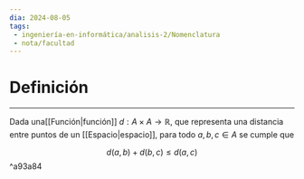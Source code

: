 ```yaml
---
dia: 2024-08-05
tags: 
 - ingeniería-en-informática/analisis-2/Nomenclatura
 - nota/facultad
---
```

# Definición
---
Dada una[[Función|función]] $d: A \times A \to \mathbb{R}$, que representa una distancia entre puntos de un [[Espacio|espacio]], para todo $a, b, c \in A$ se cumple que 

$$ d(a, b) + d(b, c) \le d(a, c) $$ ^a93a84